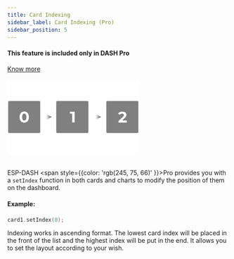 ```yaml
---
title: Card Indexing
sidebar_label: Card Indexing (Pro)
sidebar_position: 5
---
```


<div style={{ border: '1px solid rgba(255,0,0, 0.03)', padding: 20, borderRadius: 14, backgroundColor: 'rgba(255,0,0, 0.03)', maxWidth: 600 }}>
  <h4 style={{ fontWeight: '500', marginBottom: 5 }}>This feature is included only in DASH <span style={{ color: "#f54b42" }}>Pro</span></h4> <a href="https://espdash.pro" target="_blank">Know more</a>
</div>

<br/>


<img src="/img/index.png" width="300px" alt="Energy Card Preview" />
<br/>
<br/>

ESP-DASH <span style={{color: 'rgb(245, 75, 66)' }}>Pro</span> provides you with a `setIndex` function in both cards and charts to modify the position of them on the dashboard. 


#### Example:

```cpp
card1.setIndex(0);
```


Indexing works in ascending format. The lowest card index will be placed in the front of the list and the highest index will be put in the end. It allows you to set the layout according to your wish.
